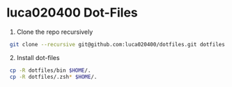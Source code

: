 luca020400 Dot-Files
=====================
 
 1. Clone the repo recursively
 
```bash
 git clone --recursive git@github.com:luca020400/dotfiles.git dotfiles
```

2. Install dot-files

```bash
 cp -R dotfiles/bin $HOME/.
 cp -R dotfiles/.zsh* $HOME/.
```
